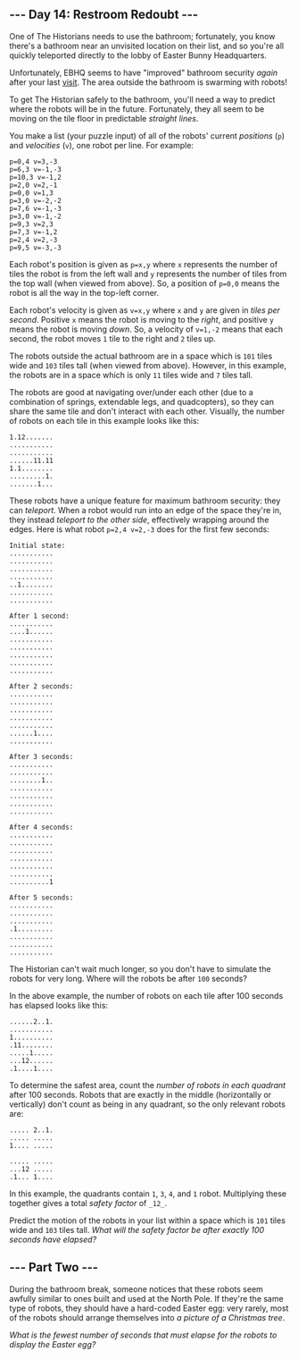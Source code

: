 ## --- Day 14: Restroom Redoubt ---

One of The Historians needs to use the bathroom; fortunately, you know there's a
bathroom near an unvisited location on their list, and so you're all quickly
teleported directly to the lobby of Easter Bunny Headquarters.

Unfortunately, EBHQ seems to have "improved" bathroom security  _again_  after
your last  [visit](https://adventofcode.com/2016/day/2). The area outside the
bathroom is swarming with robots!

To get The Historian safely to the bathroom, you'll need a way to predict where
the robots will be in the future. Fortunately, they all seem to be moving on the
tile floor in predictable  _straight lines_.

You make a list (your puzzle input) of all of the robots' current
_positions_  (`p`) and  _velocities_  (`v`), one robot per line. For example:

```
p=0,4 v=3,-3
p=6,3 v=-1,-3
p=10,3 v=-1,2
p=2,0 v=2,-1
p=0,0 v=1,3
p=3,0 v=-2,-2
p=7,6 v=-1,-3
p=3,0 v=-1,-2
p=9,3 v=2,3
p=7,3 v=-1,2
p=2,4 v=2,-3
p=9,5 v=-3,-3
```

Each robot's position is given as  `p=x,y`  where  `x`  represents the number of
tiles the robot is from the left wall and  `y`  represents the number of tiles
from the top wall (when viewed from above). So, a position of  `p=0,0`  means
the robot is all the way in the top-left corner.

Each robot's velocity is given as  `v=x,y`  where  `x`  and  `y`  are given in
_tiles per second_. Positive  `x`  means the robot is moving to the  _right_,
and positive  `y`  means the robot is moving  _down_. So, a velocity of
`v=1,-2`  means that each second, the robot moves  `1`  tile to the right and
`2`  tiles up.

The robots outside the actual bathroom are in a space which is  `101`  tiles
wide and  `103`  tiles tall (when viewed from above). However, in this example,
the robots are in a space which is only  `11`  tiles wide and  `7`  tiles tall.

The robots are good at navigating over/under each other (due to a combination of
springs, extendable legs, and quadcopters), so they can share the same tile and
don't interact with each other. Visually, the number of robots on each tile in
this example looks like this:

```
1.12.......
...........
...........
......11.11
1.1........
.........1.
.......1...
```

These robots have a unique feature for maximum bathroom security: they can
_teleport_. When a robot would run into an edge of the space they're in, they
instead  _teleport to the other side_, effectively wrapping around the edges.
Here is what robot  `p=2,4 v=2,-3`  does for the first few seconds:

```
Initial state:
...........
...........
...........
...........
..1........
...........
...........

After 1 second:
...........
....1......
...........
...........
...........
...........
...........

After 2 seconds:
...........
...........
...........
...........
...........
......1....
...........

After 3 seconds:
...........
...........
........1..
...........
...........
...........
...........

After 4 seconds:
...........
...........
...........
...........
...........
...........
..........1

After 5 seconds:
...........
...........
...........
.1.........
...........
...........
...........
```

The Historian can't wait much longer, so you don't have to simulate the robots
for very long. Where will the robots be after  `100`  seconds?

In the above example, the number of robots on each tile after 100 seconds has
elapsed looks like this:

```
......2..1.
...........
1..........
.11........
.....1.....
...12......
.1....1....
```

To determine the safest area, count the  _number of robots in each quadrant_
after 100 seconds. Robots that are exactly in the middle (horizontally or
vertically) don't count as being in any quadrant, so the only relevant robots
are:

```
..... 2..1.
..... .....
1.... .....
           
..... .....
...12 .....
.1... 1....
```

In this example, the quadrants contain  `1`,  `3`,  `4`, and  `1`  robot.
Multiplying these together gives a total  _safety factor_  of  `_12_`.

Predict the motion of the robots in your list within a space which is  `101`
tiles wide and  `103`  tiles tall.  _What will the safety factor be after
exactly 100 seconds have elapsed?_

## --- Part Two ---

During the bathroom break, someone notices that these robots seem awfully
similar to ones built and used at the North Pole. If they're the same type of
robots, they should have a hard-coded Easter egg: very rarely, most of the
robots should arrange themselves into  _a picture of a Christmas tree_.

_What is the fewest number of seconds that must elapse for the robots to display
the Easter egg?_
